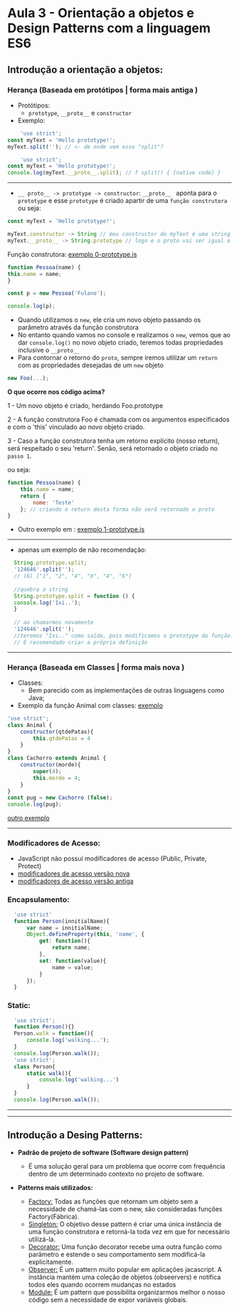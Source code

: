 # Aula 3 - Orientação a objetos e Design Patterns com a linguagem ES6

## Introdução a orientação a objetos:

### Herança (Baseada em protótipos | forma mais antiga )

- Protótipos:
    - `prototype`, `__proto__` e `constructor`
- Exemplo:

```JavaScript
    'use strict';
const myText = 'Hello prototype!';
myText.split(''); // <- de onde vem esse "split"?
```

```JavaScript
    'use strict';
const myText = 'Hello prototype!';
console.log(myText.__proto__.split); // f split() { [native code] }
```

---

- `__ proto__ -> prototype -> constructor`:
  `__proto__ ` aponta para o `prototype` e esse `prototype` é criado apartir de uma `função construtora`
  ou seja:
  
```JavaScript
const myText = 'Hello prototype!';

myText.constructor -> String // meu constructor do myText é uma string
myText.__proto__ -> String.prototype // logo e o proto vai ser igual o String.prototype
```
Função construtora: [exemplo 0-prototype.js](./prototype/0-prototype.js)
```JavaScript
function Pessoa(name) {
this.name = name;
}

const p = new Pessoa('Fulano');

console.log(p);
```

- Quando utilizamos o `new`, ele cria um novo objeto passando os parâmetro através da função construtora
- No entanto quando vamos no console e realizamos o `new`, vemos que ao dar `console.log()` no novo objeto criado, teremos todas propriedades inclusive o `__proto__`
- Para contornar o retorno do `proto`, sempre iremos utilizar um `return` com as propriedades desejadas de um `new` objeto 

```JavaScript
new Foo(...);
```
**O que ocorre nos código acima?**

1 - Um novo objeto é criado, herdando Foo.prototype

2 - A função construtora Foo é chamada com os argumentos especificados e com o 'this' vinculado ao novo objeto criado.

3 - Caso a função construtora tenha um retorno explícito (nosso return), será respeitado o seu 'return'. Senão, será retornado o objeto criado no `passo 1`.

ou seja:

```JavaScript
function Pessoa(name) {
    this.name = name;
    return {
        nome: 'Teste'
    }; // criando o return desta forma não será retornado o proto
}
```
- Outro exemplo em : [exemplo 1-prototype.js](./prototype/1-prototype.js)
---

- apenas um exemplo de não recomendação:
```JavaScript
  String.prototype.split;
  '124646'.split('');
  // (6) ["1", "2", "4", "6", "4", "6"]
  
  //quebra a string
  String.prototype.split = function () {
  console.log('Ixi..');
  }
  
  // ao chamarmos novamente
  '124646'.split('');
  //teremos "Ixi.." como saída, pois modificamos o prototype da função. Não é recomendado realizar esta ação.
  // É recomendado criar a própria definição
```

---

### Herança (Baseada em Classes | forma mais nova )
- Classes:
  - Bem parecido com as implementações de outras linguagens como Java;
- Exemplo da função Animal com classes: [exemplo](./Classes/0-classe.js)
```JavaScript
'use strict';
class Animal {
    constructor(qtdePatas){
        this.qtdePatas = 4
    }
}
class Cachorro extends Animal {
    constructor(morde){
        super(4);
        this.morde = 4;
    }
}
const pug = new Cachorro (false);
console.log(pug);
```
[outro exemplo](./Classes/1-classe.js)

---

### Modificadores de Acesso:
  - JavaScript não possuí modificadores de acesso (Public, Private, Protect)
  - [modificadores de acesso versão nova](./Modificadores/0-modificador.js)
  - [modificadores de acesso versão antiga](./Modificadores/1-modificador.js)


### Encapsulamento:

```JavaScript
  'use strict'
  function Person(innitialName){
      var name = innitialName;
      Object.defineProperty(this, 'name', {
          get: function(){
              return name;
          },
          set: function(value){
              name = value;
          }
      });
  }
```

### Static:

```JavaScript
  'use strict';
  function Person(){}
  Person.walk = function(){
      console.log('walking...');
  }
  console.log(Person.walk());
  'use strict';
  class Person{
      static walk(){
          console.log('walking...')
      }
  }
  console.log(Person.walk());
```
---
---

## Introdução a Desing Patterns:
- **Padrão de projeto de software (Software design pattern)**
  - É uma solução geral para um problema que ocorre com frequência dentro de um determinado contexto no projeto de software.

- **Patterns mais utilizados:**
  - [Factory:](./DesignPatterns/Factory) Todas as funções que retornam um objeto
    sem a necessidade de chamá-las com o new, são consideradas funções Factory(Fábrica).
  - [Singleton:](./DesignPatterns/Singleton) O objetivo desse pattern é criar uma única instância de uma função
    construtora e retorná-la toda vez em que for necessário utilizá-la.
  - [Decorator:](./DesignPatterns/Decorator) Uma função decorator recebe uma outra função como parâmetro e
    estende o seu comportamento sem modificá-la explicitamente.
  - [Observer:](./DesignPatterns/Observer) É um pattern muito popular em aplicações jacascript.
    A instância mantém uma coleção de objetos (obseervers) e notifica todos eles quando
    ocorrem mudanças no estados
  - [Module:](./DesignPatterns/Module) É um pattern que possibilita organizarmos melhor o nosso código
    sem a necessidade de expor variáveis globais.

